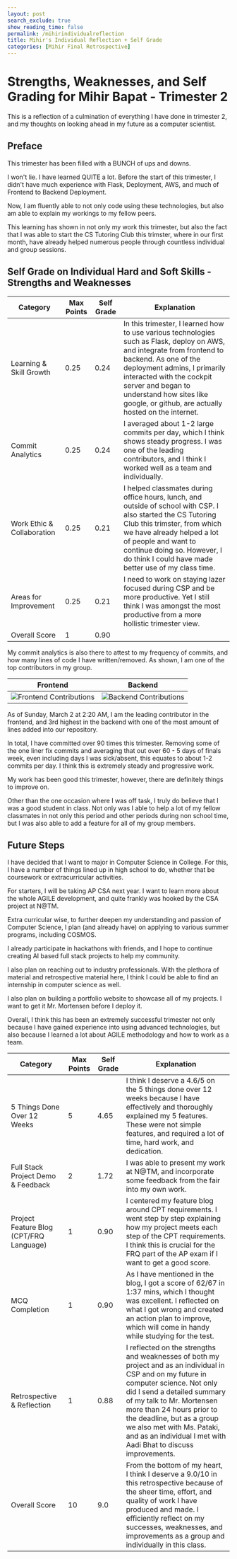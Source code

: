 ```yaml
---
layout: post 
search_exclude: true
show_reading_time: false
permalink: /mihirindividualreflection
title: Mihir's Individual Reflection + Self Grade
categories: [Mihir Final Retrospective]
---
```


# Strengths, Weaknesses, and Self Grading for Mihir Bapat - Trimester 2

This is a reflection of a culmination of everything I have done in trimester 2, and my thoughts on looking ahead in my future as a computer scientist.

## Preface
This trimester has been filled with a BUNCH of ups and downs. 

I won't lie. I have learned QUITE a lot. Before the start of this trimester, I didn't have much experience with Flask, Deployment, AWS, and much of Frontend to Backend Deployment. 

Now, I am fluently able to not only code using these technologies, but also am able to explain my workings to my fellow peers.

This learning has shown in not only my work this trimester, but also the fact that I was able to start the CS Tutoring Club this trimster, where in our first month, have already helped numerous people through countless individual and group sessions.


## Self Grade on Individual Hard and Soft Skills - Strengths and Weaknesses

| Category                                    | Max Points | Self Grade | Explanation |
|---------------------------------------------|------------|------------|-------------|
| Learning & Skill Growth            | 0.25          | 0.24        | In this trimester, I learned how to use various technologies such as Flask, deploy on AWS, and integrate from frontend to backend. As one of the deployment admins, I primarily interacted with the cockpit server and began to understand how sites like google, or github, are actually hosted on the internet. |
| Commit Analytics     | 0.25          | 0.24        | I averaged about 1-2 large commits per day, which I think shows steady progress. I was one of the leading contributors, and I think I worked well as a team and individually. |
| Work Ethic & Collaboration | 0.25          | 0.21        | I helped classmates during office hours, lunch, and outside of school with CSP. I also started the CS Tutoring Club this trimster, from which we have already helped a lot of people and want to continue doing so. However, I do think I could have made better use of my class time. |
| Areas for Improvement                         | 0.25          | 0.21        | I need to work on staying lazer focused during CSP and be more productive. Yet I still think I was amongst the most productive from a more hollistic trimester view.  |
| Overall Score                           | 1         | 0.90    |  |


My commit analytics is also there to attest to my frequency of commits, and how many lines of code I have written/removed. As shown, I am one of the top contributors in my group.

| **Frontend**  | **Backend** |
|------------------------|----------------------|
| ![Frontend Contributions]({{site.baseurl}}/images/mihir/frontend.png)                   |   ![Backend Contributions]({{site.baseurl}}/images/mihir/backend.png)       |

As of Sunday, March 2 at 2:20 AM, I am the leading contributor in the frontend, and 3rd highest in the backend with one of the most amount of lines added into our repository.

In total, I have committed over 90 times this trimester. Removing some of the one liner fix commits and averaging that out over 60 - 5 days of finals week, even including days I was sick/absent, this equates to about 1-2 commits per day. I think this is extremely steady and progressive work.

My work has been good this trimester, however, there are definitely things to improve on.

Other than the one occasion where I was off task, I truly do believe that I was a good student in class. Not only was I able to help a lot of my fellow classmates in not only this period and other periods during non school time, but I was also able to add a feature for all of my group members.

## Future Steps

I have decided that I want to major in Computer Science in College. For this, I have a number of things lined up in high school to do, whether that be coursework or extracurricular activities.

For starters, I will be taking AP CSA next year. I want to learn more about the whole AGILE development, and quite frankly was hooked by the CSA project at N@TM.

Extra curricular wise, to further deepen my understanding and passion of Computer Science, I plan (and already have) on applying to various summer programs, including COSMOS. 

I already participate in hackathons with friends, and I hope to continue creating AI based full stack projects to help my community.

I also plan on reaching out to industry professionals. With the plethora of material and retrospective material here, I think I could be able to find an internship in computer science as well.

I also plan on building a portfolio website to showcase all of my projects. I want to get it Mr. Mortensen before I deploy it.

Overall, I think this has been an extremely successful trimester not only because I have gained experience into using advanced technologies, but also because I learned a lot about AGILE methodology and how to work as a team.


| Category                                    | Max Points | Self Grade | Explanation |
|---------------------------------------------|------------|------------|-------------|
| 5 Things Done Over 12 Weeks            | 5          | 4.65        | I think I deserve a 4.6/5 on the 5 things done over 12 weeks because I have effectively and thoroughly explained my 5 features. These were not simple features, and required a lot of time, hard work, and dedication.|
| Full Stack Project Demo & Feedback     | 2          | 1.72        | I was able to present my work at N@TM, and incorporate some feedback from the fair into my own work.  |
| Project Feature Blog (CPT/FRQ Language) | 1          | 0.90        | I centered my feature blog around CPT requirements. I went step by step explaining how my project meets each step of the CPT requirements. I think this is crucial for the FRQ part of the AP exam if I want to get a good score. |
| MCQ Completion                         | 1          | 0.90        | As I have mentioned in the blog, I got a score of 62/67 in 1:37 mins, which I thought was excellent. I reflected on what I got wrong and created an action plan to improve, which will come in handy while studying for the test. |
| Retrospective & Reflection              | 1          | 0.88       | I reflected on the strengths and weaknesses of both my project and as an individual in CSP and on my future in computer science. Not only did I send a detailed summary of my talk to Mr. Mortensen more than 24 hours prior to the deadline, but as a group we also met with Ms. Pataki, and as an individual I met with Aadi Bhat to discuss improvements. |
| Overall Score                           | 10         | 9.0    | From the bottom of my heart, I think I deserve a 9.0/10 in this retrospective because of the sheer time, effort, and quality of work I have produced and made. I efficiently reflect on my successes, weaknesses, and improvements as a group and individually in this class.  |

